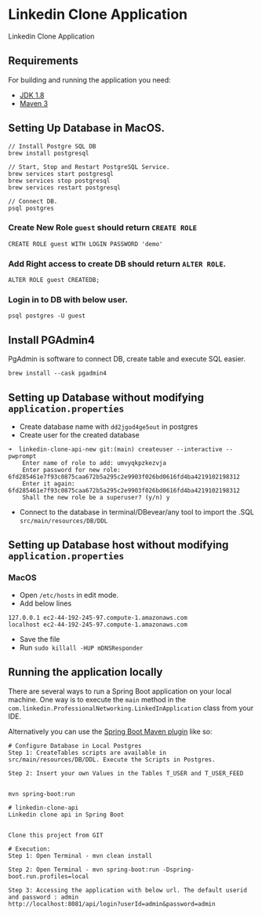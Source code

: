 
# Linkedin Clone Application
Linkedin Clone Application

## Requirements

For building and running the application you need:

- [JDK 1.8](http://www.oracle.com/technetwork/java/javase/downloads/jdk8-downloads-2133151.html)
- [Maven 3](https://maven.apache.org)

## Setting Up Database in MacOS.

```
// Install Postgre SQL DB
brew install postgresql

// Start, Stop and Restart PostgreSQL Service.
brew services start postgresql
brew services stop postgresql
brew services restart postgresql

// Connect DB.
psql postgres
```

### Create New Role `guest` should return `CREATE ROLE`
```
CREATE ROLE guest WITH LOGIN PASSWORD 'demo'
```

### Add Right access to create DB should return `ALTER ROLE`.
```
ALTER ROLE guest CREATEDB;
```

### Login in to DB with below user.

```
psql postgres -U guest
```

## Install PGAdmin4
PgAdmin is software to connect DB, create table and execute SQL easier.

```
brew install --cask pgadmin4
```

## Setting up Database without modifying `application.properties`

- Create database name with `dd2jgod4ge5out` in postgres
- Create user for the created database 
```
➜  linkedin-clone-api-new git:(main) createuser --interactive --pwprompt
    Enter name of role to add: umvyqkpzkezvja
    Enter password for new role: 6fd285461e7f93c0875caa672b5a295c2e9903f026bd0616fd4ba4219102198312
    Enter it again: 6fd285461e7f93c0875caa672b5a295c2e9903f026bd0616fd4ba4219102198312
    Shall the new role be a superuser? (y/n) y
```
- Connect to the database in terminal/DBevear/any tool to import the .SQL `src/main/resources/DB/DDL` 

## Setting up Database host without modifying `application.properties`
### MacOS
- Open `/etc/hosts` in edit mode. 
- Add below lines
```
127.0.0.1 ec2-44-192-245-97.compute-1.amazonaws.com
localhost ec2-44-192-245-97.compute-1.amazonaws.com
```
- Save the file
- Run
```sudo killall -HUP mDNSResponder```

## Running the application locally

There are several ways to run a Spring Boot application on your local machine.
One way is to execute the `main` method in the `com.linkedin.ProfessionalNetworking.LinkedInApplication` class from your IDE.

Alternatively you can use the [Spring Boot Maven plugin](https://docs.spring.io/spring-boot/docs/current/reference/html/build-tool-plugins-maven-plugin.html) like so:

```shell
# Configure Database in Local Postgres
Step 1: CreateTables scripts are available in src/main/resources/DB/DDL. Execute the Scripts in Postgres.

Step 2: Insert your own Values in the Tables T_USER and T_USER_FEED


mvn spring-boot:run

# linkedin-clone-api
Linkedin clone api in Spring Boot


Clone this project from GIT

# Execution:
Step 1: Open Terminal - mvn clean install

Step 2: Open Terminal - mvn spring-boot:run -Dspring-boot.run.profiles=local

Step 3: Accessing the application with below url. The default userid and password : admin
http://localhost:8081/api/login?userId=admin&password=admin
